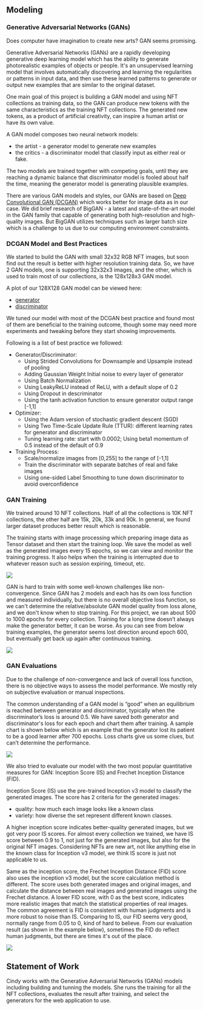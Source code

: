 ## Modeling

### Generative Adversarial Networks (GANs)
Does computer have imagination to create new arts? GAN seems promising. 

Generative Adversarial Networks (GANs) are a rapidly developing generative deep learning model which has the ability to generate photorealistic examples of objects or people. It's an unsupervised learning model that involves automatically discovering and learning the regularities or patterns in input data, and then use these learned patterns to generate or output new examples that are similar to the original dataset.

One main goal of this project is building a GAN model and using NFT collections as training data, so the GAN can produce new tokens with the same characteristics as the training NFT collections. The generated new tokens, as a product of artificial creativity, can inspire a human artist or have its own value.

A GAN model composes two neural network models:
- the artist - a generator model to generate new examples
- the critics - a discriminator model that classify input as either real or fake. 

The two models are trained together with competing goals, until they are reaching a dynamic balance that discriminator model is fooled about half the time, meaning the generator model is generating plausible examples.

There are various GAN models and styles, our GANs are based on [Deep Convolutional GAN (DCGAN)](https://www.tensorflow.org/tutorials/generative/dcgan) which works better for image data as in our case. We did brief research of BigGAN - a latest and state-of-the-art model in the GAN family that capable of generating both high-resolution and high-quality images. But BigGAN utilizes techniques such as larger batch size which is a challenge to us due to our computing environment constraints.

### DCGAN Model and Best Practices
We started to build the GAN with small 32x32 RGB NFT images, but soon find out the result is better with higher resolution training data. So, we have 2 GAN models, one is supporting 32x32x3 images, and the other, which is used to train
most of our collections, is the 128x128x3 GAN model.

A plot of our 128X128 GAN model can be viewed here:
- [generator](https://github.com/snowshine/NFTCreators/blob/main/docs/generator_plot.png)
- [discriminator](https://github.com/snowshine/NFTCreators/blob/main/docs/discriminator_plot.png)

We tuned our model with most of the DCGAN best practice and found most of them are beneficial to the training outcome, though some may need more experiments and tweaking before they start showing improvements. 

Following is a list of best practice we followed:
- Generator/Discriminator:
    - Using Strided Convolutions for Downsample and Upsample instead of pooling
    - Adding Gaussian Weight Initial noise to every layer of generator
    - Using Batch Normalization
    - Using LeakyReLU instead of ReLU, with a default slope of 0.2
    - Using Dropout in descriminator
    - Using the tanh activation function to ensure generator output range [-1,1]
- Optimizer:
    - Using the Adam version of stochastic gradient descent (SGD)
    - Using Two Time-Scale Update Rule (TTUR): different learning rates for generator and discriminator
    - Tuning learning rate: start with 0.0002; Using beta1 momentum of 0.5 instead of the default of 0.9
- Training Process:
    - Scale/normalize images from [0,255] to the range of [-1,1]    
    - Train the discriminator with separate batches of real and fake images
    - Using one-sided Label Smoothing to tune down discriminator to avoid overconfidence

### GAN Training

We trained around 10 NFT collections. Half of all the collections is 10K NFT collections, the other half are 15k, 20k, 33k and 90k. In general, we found larger dataset produces better result which is reasonable. 

The training starts with image processing which preparing image data as Tensor dataset and then start the training loop. We save the model as well as the generated images every 15 epochs, so we can view and monitor the training progress. It also helps when the training is interrupted due to whatever reason such as session expiring, timeout, etc.

<img src="https://github.com/snowshine/NFTCreators/blob/main/docs/gan_train_flow.JPG">

GAN is hard to train with some well-known challenges like non-convergence. Since GAN has 2 models and each has its own loss function and measured individually, but there is no overall objective loss function, so we can't determine the relative/absolute GAN model quality from loss alone, and we don't know when to stop training. For this project, we ran about 500 to 1000 epochs for every collection. Training for a long time doesn’t always make the generator better, it can be worse. As you can see from below training examples, the generator seems lost direction around epoch 600, but eventually get back up again after continuous training.

<img src="https://github.com/snowshine/NFTCreators/blob/main/docs/gan_training.jpg">

### GAN Evaluations

Due to the challenge of non-convergence and lack of overall loss function, there is no objective ways to assess the model performance. We mostly rely on subjective evaluation or manual inspections. 

The common understanding of a GAN model is “good” when an equilibrium is reached between generator and discriminator, typically when the discriminator’s loss is around 0.5. We have saved both generator and discriminator's loss for each epoch and chart them after training. A sample chart is shown below which is an example that the generator lost its patient to be a good learner after 700 epochs. Loss charts give us some clues, but can’t determine the performance.

<img src="https://github.com/snowshine/NFTCreators/blob/main/docs/training_loss_chart.JPG">

We also tried to evaluate our model with the two most popular quantitative measures for GAN: Inception Score (IS) and Frechet Inception Distance (FID).

Inception Score (IS) use the pre-trained Inception v3 model to classify the generated images. The score has 2 criteria for the generated images:
- quality: how much each image looks like a known class
- variety: how diverse the set represent different known classes.

A higher inception score indicates better-quality generated images, but we got very poor IS scores. For almost every collection we trained, we have IS score between 0.9 to 1, not just for the generated images, but also for the original NFT images. Considering NFTs are new art, not like anything else in the known class for Inception v3 model, we think IS score is just not applicable to us.

Same as the inception score, the Frechet Inception Distance (FID) score also uses the inception v3 model, but the score calculation method is different. The score uses both generated images and original images, and calculate the distance between real images and generated images using the Frechet distance. A lower FID score, with 0 as the best score, indicates more realistic images that match the statistical properties of real images. The common agreement is FID is consistent with human judgments and is more robust to noise than IS. Comparing to IS, our FID seems very good, normally range from 0.05 to 0, kind of hard to believe. From our evaluation result (as shown in the example below), sometimes the FID do reflect human judgments, but there are times it's out of the place.

<img src="https://github.com/snowshine/NFTCreators/blob/main/docs/gan_evaluation.JPG">



## Statement of Work

Cindy works with the Generative Adversarial Networks (GANs) models including  building and tunning the models. She runs the training for all the NFT collections, evaluates the result after training, and select the generators for the web application to use.

